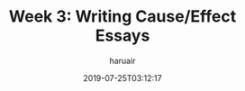 ---
title: "Week 3: Writing Cause/Effect Essays"
author: haruair
type: note
date: "2019-07-25T03:12:17"
lang: en
url: /note/english-writing/getting-started-with-essay-writing/week-3

---